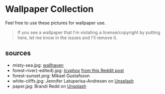 Wallpaper Collection
====================

Feel free to use these pictures for wallpaper use.

> If you see a wallpaper that I'm violating a license/copyright by putting
> here, let me know in the issues and I'll remove it.

## sources

- misty-sea.jpg: [wallhaven](https://w.wallhaven.cc/full/48/wallhaven-483rgk.jpg)
- forest-river(-edited).jpg: [Icyphox](https://github.com/icyphox) [from this Reddit post](https://reddit.com/r/unixporn/comments/bzbcu6/i3_glistening/)
- forest-sunset.png: Mikael Gustafsson
- white-cliffs.jpg: Jennifer Latuperisa-Andresen on [Unsplash](https://unsplash.com/photos/KuODZUlkhM4)
- paper.jpg: Brandi Redd on [Unsplash](https://unsplash.com/photos/aJTiW00qqtI)
